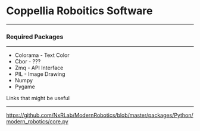 # Coppellia Roboitics Software
***

### Required Packages
***
- Colorama - Text Color
- Cbor - ???
- Zmq - API Interface
- PIL - Image Drawing
- Numpy
- Pygame



Links that might be useful
***
https://github.com/NxRLab/ModernRobotics/blob/master/packages/Python/modern_robotics/core.py

